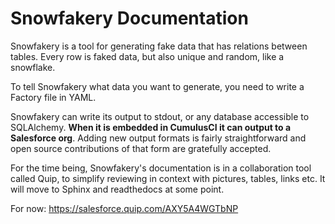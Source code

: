 # Snowfakery Documentation

Snowfakery is a tool for generating fake data that has relations between tables. Every row is faked data, but also unique and random, like a snowflake. 

To tell Snowfakery what data you want to generate, you need to write a Factory file in YAML.

Snowfakery can write its output to stdout, or any database accessible to SQLAlchemy. **When it is embedded in CumulusCI it can output to a Salesforce org**. Adding new output formats is fairly straightforward and open source contributions of that form are gratefully accepted.

For the time being, Snowfakery's documentation is in a collaboration tool called Quip, to simplify reviewing in context with
pictures, tables, links etc. It will move to Sphinx and readthedocs at some point.

For now: https://salesforce.quip.com/AXY5A4WGTbNP
